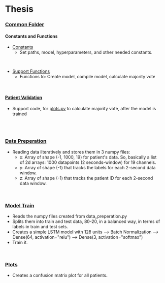 # Thesis

### <a href="https://github.com/Ggkenios/thesis/tree/main/common">Common Folder</a> <br>
#### Constants and Functions
* <a href="https://github.com/Ggkenios/thesis/blob/main/common/constants.py">Constants</a> <br>
   - Set paths, model, hyperparameters, and other needed constants.
<br>

* <a href="https://github.com/Ggkenios/thesis/blob/main/common/support_functions.py">Support Functions</a> <br>
   - Functions to: Create model, compile model, calculate majority vote
<br>

#### <a href="https://github.com/Ggkenios/thesis/blob/main/common/patient_validation.py">Patient Validation</a> <br>
   - Support code, for <a href="https://github.com/Ggkenios/thesis/blob/main/plots.py">plots.py</a> to calculate majority vote, after the model is trained
<br>
<br>

### <a href="https://github.com/Ggkenios/thesis/blob/main/data_preperation.py">Data Preperation</a> <br>
   * Reading data ilteratively and stores them in 3 numpy files: <br>
     - x: Array of shape (-1, 1000, 19) for patient's data. So, basically a list of 2d arrays: 1000 datapoints (2 seconds-window) for 19 channels. <br>
     - y: Array of shape (-1) that tracks the labels for each 2-second data window. <br>
     - z: Array of shape (-1) that tracks the patient ID for each 2-second data window. <br>

<br>

### <a href="https://github.com/Ggkenios/thesis/blob/main/model_train.py">Model Train</a> <br>
   - Reads the numpy files created from data_preperation.py
   - Splits them into train and test data, 80-20, in a balanced way, in terms of labels in train and test sets.
   - Creates a simple LSTM model with 128 units --> Batch Normalization --> Dense(64, activation="relu") --> Dense(3, activation="softmax")
   - Train it.
   
<br>

### <a href="https://github.com/Ggkenios/thesis/blob/main/plots.py">Plots</a> <br>
   - Creates a confusion matrix plot for all patients.

<br>
